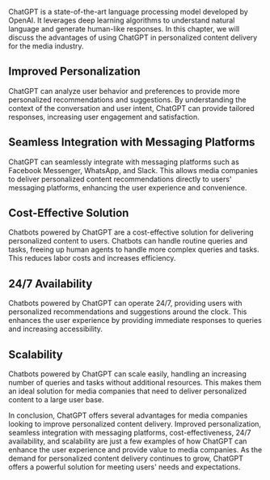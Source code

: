 

ChatGPT is a state-of-the-art language processing model developed by OpenAI. It leverages deep learning algorithms to understand natural language and generate human-like responses. In this chapter, we will discuss the advantages of using ChatGPT in personalized content delivery for the media industry.

Improved Personalization
------------------------

ChatGPT can analyze user behavior and preferences to provide more personalized recommendations and suggestions. By understanding the context of the conversation and user intent, ChatGPT can provide tailored responses, increasing user engagement and satisfaction.

Seamless Integration with Messaging Platforms
---------------------------------------------

ChatGPT can seamlessly integrate with messaging platforms such as Facebook Messenger, WhatsApp, and Slack. This allows media companies to deliver personalized content recommendations directly to users' messaging platforms, enhancing the user experience and convenience.

Cost-Effective Solution
-----------------------

Chatbots powered by ChatGPT are a cost-effective solution for delivering personalized content to users. Chatbots can handle routine queries and tasks, freeing up human agents to handle more complex queries and tasks. This reduces labor costs and increases efficiency.

24/7 Availability
-----------------

Chatbots powered by ChatGPT can operate 24/7, providing users with personalized recommendations and suggestions around the clock. This enhances the user experience by providing immediate responses to queries and increasing accessibility.

Scalability
-----------

Chatbots powered by ChatGPT can scale easily, handling an increasing number of queries and tasks without additional resources. This makes them an ideal solution for media companies that need to deliver personalized content to a large user base.

In conclusion, ChatGPT offers several advantages for media companies looking to improve personalized content delivery. Improved personalization, seamless integration with messaging platforms, cost-effectiveness, 24/7 availability, and scalability are just a few examples of how ChatGPT can enhance the user experience and provide value to media companies. As the demand for personalized content delivery continues to grow, ChatGPT offers a powerful solution for meeting users' needs and expectations.
